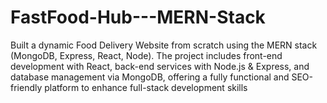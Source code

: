 # FastFood-Hub---MERN-Stack
Built a dynamic Food Delivery Website from scratch using the MERN stack (MongoDB, Express, React, Node). The project includes front-end development with React, back-end services with Node.js &amp; Express, and database management via MongoDB, offering a fully functional and SEO-friendly platform to enhance full-stack development skills

